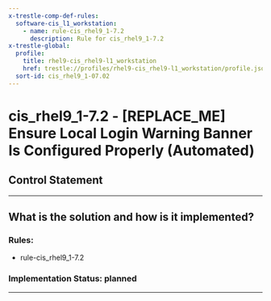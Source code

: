```yaml
---
x-trestle-comp-def-rules:
  software-cis_l1_workstation:
    - name: rule-cis_rhel9_1-7.2
      description: Rule for cis_rhel9_1-7.2
x-trestle-global:
  profile:
    title: rhel9-cis_rhel9-l1_workstation
    href: trestle://profiles/rhel9-cis_rhel9-l1_workstation/profile.json
  sort-id: cis_rhel9_1-07.02
---
```


# cis_rhel9_1-7.2 - \[REPLACE_ME\] Ensure Local Login Warning Banner Is Configured Properly (Automated)

## Control Statement

______________________________________________________________________

## What is the solution and how is it implemented?

<!-- For implementation status enter one of: implemented, partial, planned, alternative, not-applicable -->

<!-- Note that the list of rules under ### Rules: is read-only and changes will not be captured after assembly to JSON -->

<!-- Add control implementation description here for control: cis_rhel9_1-7.2 -->

### Rules:

  - rule-cis_rhel9_1-7.2

### Implementation Status: planned

______________________________________________________________________
